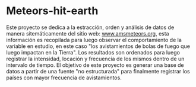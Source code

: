 # Meteors-hit-earth
Este proyecto se dedica a la estracción, orden y análisis de datos de manera sitemáticamente del sitio web: www.amsmeteors.org, esta información es recopilada para luego observar el comportamiento de la variable en estudio, en este caso "los avistamientos de bolas de fuego que luego impactan en la Tierra". Los resultados son ordenados para luego registrar la intensidad, locación y frecuencia de los mismos dentro de un intervalo de tiempo. El objetivo de este proyecto es generar una base de datos a partir de una fuente "no estructurada" para finalmente registrar los países con mayor frecuencia de avistamientos.
